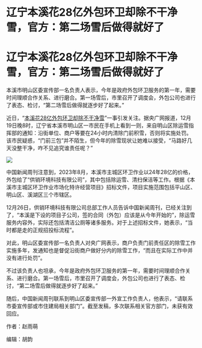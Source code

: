 # 辽宁本溪花28亿外包环卫却除不干净雪，官方：第二场雪后做得就好了

# 辽宁本溪花28亿外包环卫却除不干净雪，官方：第二场雪后做得就好了

本溪市明山区委宣传部一名负责人表示，今年是政府外包环卫服务的第一年，需要时间理顺合作关系、进行磨合。第一场雪后，市里召开了调度会，外包公司也进行了表态、检讨，“第二场雪后做得就逐步好了起来。”

近日，“[本溪花28亿外包环卫却除不干净雪](https://news.qq.com/rain/a/20231226A00VOD00)”一事引发关注。据央广网报道，12月19日晚8时，辽宁省本溪市明山区一市民在手机上看到一则，来自明山区除运雪指挥部的通知：沿街单位、商户等要在24小时内清除门前积雪，否则将实施处罚。该市民疑惑，“门前三包”并不陌生，但今年的除雪现状让她难以接受，“马路好几天没整干净，咋不见追究谁责任呢？”

![](https://inews.gtimg.com/om_bt/OErICltjHT3uEya9dcRW78nlKH9X_nec4NWBjZL77YcjEAA/1000)

中国新闻周刊注意到，2023年8月，本溪市主城区环卫作业以24年28亿的价格，外包给了“供销环境科技有限公司”，其中包括除运雪、清扫保洁等工作。根据《本溪市主城区环卫作业市场化特许经营项目》招标文件，项目实施范围包括平山区、明山区、溪湖区三个市辖区。

12月26日，供销环境科技有限公司总部工作人员告诉中国新闻周刊，已经关注到了，“本溪是下设的项目子公司，签的合同（外包）应该是从今年开始的”，除运雪服务内容外，实际还包括清洁公厕等诸多服务。对于上述招标文件，她表示，“当时都是走的正规招投标流程”。

对此，明山区委宣传部一名负责人对央广网表示，商户负责门前责任区的除雪工作实施多年，发通知也是督促沿街商户做好分内的除雪工作，“而且在实际工作中并没有进行处罚”。

不过该负责人也坦承，今年是政府外包环卫服务的第一年，需要时间理顺合作关系、进行磨合。第一场雪后，市里召开了调度会，外包公司也进行了表态、检讨，“第二场雪后做得就逐步好了起来。”

随后，中国新闻周刊联系到明山区委宣传部一外宣工作负责人，他表示，“请联系市委宣传部或市住建局相关部门”。截至发稿，多次联系相关官方部门，未获有效回应。

作者：赵雨萌

编辑：胡韵

